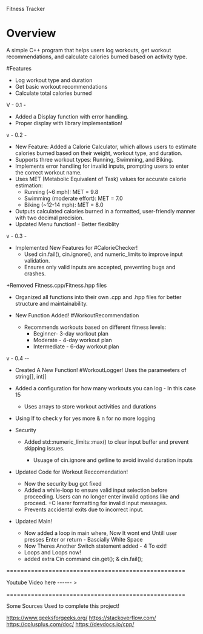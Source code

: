 Fitness Tracker  

# Overview  
A simple C++ program that helps users log workouts, get workout recommendations, and calculate calories burned based on activity type.  

#Features  
- Log workout type and duration  
- Get basic workout recommendations  
- Calculate total calories burned  


V - 0.1 - 
+ Added a Display function with error handling.
+ Proper display with <iomanip> library implementation!

v - 0.2 - 
+ New Feature: Added a Calorie Calculator, which allows users to estimate calories burned based on their weight, workout type, and duration.
+ Supports three workout types: Running, Swimming, and Biking.
+ Implements error handling for invalid inputs, prompting users to enter the correct workout name.
+ Uses MET (Metabolic Equivalent of Task) values for accurate calorie estimation:
    + Running (~6 mph): MET = 9.8
    + Swimming (moderate effort): MET = 7.0
    + Biking (~12-14 mph): MET = 8.0
+ Outputs calculated calories burned in a formatted, user-friendly manner with two decimal precision.
+ Updated Menu function! - Better flexiblity

v - 0.3 - 

+ Implemented New Features for #CalorieChecker!
   + Used cin.fail(), cin.ignore(), and numeric_limits to improve input validation.  
   + Ensures only valid inputs are accepted, preventing bugs and crashes.  

+Removed Fitness.cpp/Fitness.hpp files
   + Organized all functions into their own .cpp and .hpp files for better structure and maintainability.  

+ New Function Added! #WorkoutRecommendation
   + Recommends workouts based on different fitness levels:  
      + Beginner- 3-day workout plan  
      + Moderate - 4-day workout plan  
      + Intermediate - 6-day workout plan  

v - 0.4 -- 

+ Created A New Function! #WorkoutLogger! Uses the parameeters of string[], int[] 
+ Added a configuration for how many workouts you can log - In this case 15
    + Uses arrays to store workout activities and durations 
+ Using If to check y for yes more & n for no more logging 

+ Security 
    + Added std::numeric_limits<streamsize>::max() to clear input buffer and prevent skipping issues.
        + Usuage of cin.ignore and getline to avoid invalid duration inputs

+ Updated Code for Workout Reccomendation! 
    + Now the security bug got fixed
    + Added a while-loop to ensure valid input selection before proceeding.
        Users can no longer enter invalid options like and proceed.
    +C learer formatting for invalid input messages.
    + Prevents accidental exits due to incorrect input.
    

+ Updated Main! 
    + Now added a loop in main where, Now It wont end Untill user presses Enter or return - Bascially White Space 
    + Now Theres Another Switch statement added - 4 To exit! 
    + Loops and Loops now! 
    + added extra Cin command cin.get(); & cin.fail();





===================================================

Youtube Video here ------ > 

===================================================


Some Sources Used to complete this project! 

https://www.geeksforgeeks.org/
https://stackoverflow.com/
https://cplusplus.com/doc/
https://devdocs.io/cpp/

